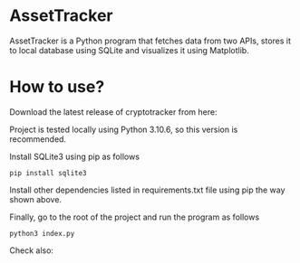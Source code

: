 # AssetTracker

AssetTracker is a Python program that fetches data from two APIs, stores it to local database using SQLite and visualizes it using Matplotlib.

# How to use?
 
 Download the latest release of cryptotracker from here:
 

 
 Project is tested locally using Python 3.10.6, so this version is recommended.
 
 Install SQLite3 using pip as follows
 
 ```
 pip install sqlite3
```
 
 
 Install other dependencies listed in requirements.txt file using pip the way shown above.
 
 Finally, go to the root of the project and run the program as follows
 
 ```
 python3 index.py
```


Check also:
